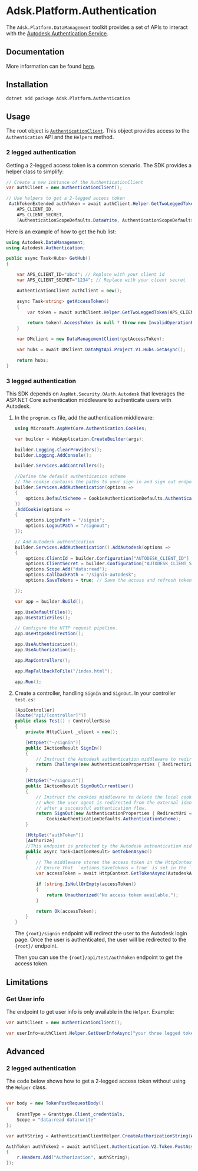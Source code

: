 ﻿# Adsk.Platform.Authentication

The `Adsk.Platform.DataManagement` toolkit provides a set of APIs to interact with the [Autodesk Authentication Service](https://aps.autodesk.com/developer/overview/authentication-api).

## Documentation

More information can be found [here](https://adsk-duszykf.github.io/Adsk.Platform.Toolkit/docs/Authentication/README.html).


## Installation

```bash
dotnet add package Adsk.Platform.Authentication
```

## Usage

The root object is [`AuthenticationClient`](xref:Autodesk.Authentication.AuthenticationClient). This object provides access to the `Authentication` API and the `Helpers` method.

### 2 legged authentication

Getting a 2-legged access token is a common scenario. The SDK provides a helper class to simplify:

````csharp
// Create a new instance of the AuthenticationClient
var authClient = new AuthenticationClient();

// Use helpers to get a 2-legged access token
 AuthTokenExtended authToken = await authClient.Helper.GetTwoLeggedToken(
	APS_CLIENT_ID, 
	APS_CLIENT_SECRET, 
	[AuthenticationScopeDefaults.DataWrite, AuthenticationScopeDefaults.DataRead]);

````

Here is an example of how to get the hub list:

````csharp
using Autodesk.DataManagement;
using Autodesk.Authentication;

public async Task<Hubs> GetHub()
{

    var APS_CLIENT_ID="abcd"; // Replace with your client id
    var APS_CLIENT_SECRET="1234"; // Replace with your client secret

    AuthenticationClient authClient = new();

    async Task<string> getAccessToken()
    {
        var token = await authClient.Helper.GetTwoLeggedToken(APS_CLIENT_ID, APS_CLIENT_SECRET, [ AuthenticationScopeDefaults.DataWrite]);

        return token?.AccessToken is null ? throw new InvalidOperationException() : token.AccessToken;
    }

    var DMclient = new DataManagementClient(getAccessToken);

    var hubs = await DMclient.DataMgtApi.Project.V1.Hubs.GetAsync();

    return hubs;
}
````

### 3 legged authentication

This SDK depends on `AspNet.Security.OAuth.Autodesk` that leverages the ASP.NET Core authentication middleware to authenticate users with Autodesk.

1. In the `program.cs` file, add the authentication middleware:

    ````csharp
    using Microsoft.AspNetCore.Authentication.Cookies;

    var builder = WebApplication.CreateBuilder(args);

    builder.Logging.ClearProviders();
    builder.Logging.AddConsole();

    builder.Services.AddControllers();

    //Define the default authentication scheme
    // The cookie contains the paths to your sign in and sign out endpoints
    builder.Services.AddAuthentication(options =>
    {
        options.DefaultScheme = CookieAuthenticationDefaults.AuthenticationScheme;
    })
    .AddCookie(options =>
    {
        options.LoginPath = "/signin";
        options.LogoutPath = "/signout";
    });

    // Add Autodesk authentication
    builder.Services.AddAuthentication().AddAutodesk(options =>
    {
        options.ClientId = builder.Configuration["AUTODESK_CLIENT_ID"] ?? throw new ArgumentException("'AUTODESK_CLIENT_ID' is undefined");
        options.ClientSecret = builder.Configuration["AUTODESK_CLIENT_SECRET"] ?? throw new ArgumentException("'AUTODESK_CLIENT_SECRET' is undefined");
        options.Scope.Add("data:read");
        options.CallbackPath = "/signin-autodesk";
        options.SaveTokens = true; // Save the access and refresh tokens that will accessible in the HttpContext 

    });

    var app = builder.Build();

    app.UseDefaultFiles();
    app.UseStaticFiles();

    // Configure the HTTP request pipeline.
    app.UseHttpsRedirection();

    app.UseAuthentication();
    app.UseAuthorization();

    app.MapControllers();

    app.MapFallbackToFile("/index.html");

    app.Run();

    ````

2. Create a controller, handling `SignIn` and `SignOut`. In your controller `test.cs`:

    ````csharp
    [ApiController]
    [Route("api/[controller]")]
    public class Test() : ControllerBase
    {
        private HttpClient _client = new();

        [HttpGet("~/signin")]
        public IActionResult SignIn()
        {
            // Instruct the Autodesk authentication middleware to redirect the user agent to the Autodesk login page
            return Challenge(new AuthenticationProperties { RedirectUri = "/" }, AutodeskAuthenticationDefaults.AuthenticationScheme);
        }

        [HttpGet("~/signout")]
        public IActionResult SignOutCurrentUser()
        {
            // Instruct the cookies middleware to delete the local cookie created
            // when the user agent is redirected from the external identity provider
            // after a successful authentication flow.
            return SignOut(new AuthenticationProperties { RedirectUri = "/" },
                CookieAuthenticationDefaults.AuthenticationScheme);
        }

        [HttpGet("authToken")]
        [Authorize]
        //This endpoint is protected by the Autodesk authentication middleware and requires a valid access token (`Authorize` attribute)
        public async Task<IActionResult> GetTokenAsync()
        {
            // The middleware stores the access token in the HttpContext
            // Ensure that  `options.SaveTokens = true` is set in the `AddAutodesk`method in the `program.cs`file (see step 1)
            var accessToken = await HttpContext.GetTokenAsync(AutodeskAuthenticationDefaults.AuthenticationScheme, "access_token");

            if (string.IsNullOrEmpty(accessToken))
            {
                return Unauthorized("No access token available.");
            }

            return Ok(accessToken);
        }
    }

    ````

    The `{root}/signin` endpoint will redirect the user to the Autodesk login page. Once the user is authenticated, the user will be redirected to the `{root}/` endpoint.

    Then you can use the `{root}/api/test/authToken` endpoint to get the access token.

## Limitations

### Get User info

The endpoint to get user info is only available in the `Helper`. Example:

````csharp
var authClient = new AuthenticationClient();

var userInfo=authClient.Helper.GetUserInfoAsync("your three legged token");

````

## Advanced

### 2 legged authentication

The code below shows how to get a 2-legged access token without using the `Helper` class.

````csharp

var body = new TokenPostRequestBody()
{
    GrantType = Granttype.Client_credentials,
    Scope = "data:read data:write"
};

var authString = AuthenticationClientHelper.CreateAuthorizationString(APS_CLIENT_ID, APS_CLIENT_SECRET);

AuthToken authToken2 = await authClient.Authentication.V2.Token.PostAsync(body, r =>
{
    r.Headers.Add("Authorization", authString);
});

````
